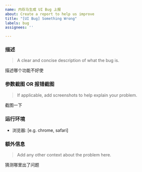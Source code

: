 ```yaml
---
name: 内存马生成 UI Bug 上报
about: Create a report to help us improve
title: "[UI Bug] Something Wrong"
labels: bug
assignees: ''

---
```


### 描述

> A clear and concise description of what the bug is.

描述哪个功能不好使

### 参数截图 OR 报错截图

> If applicable, add screenshots to help explain your problem.

截图一下

### 运行环境

- 浏览器: [e.g. chrome, safari]

### 额外信息

> Add any other context about the problem here.

猜测哪里出了问题

